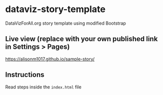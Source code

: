 # dataviz-story-template
DataVizForAll.org story template using modified Bootstrap

## Live view (replace with your own published link in Settings > Pages)
https://alisonm1017.github.io/sample-story/

## Instructions
Read steps inside the `index.html` file
